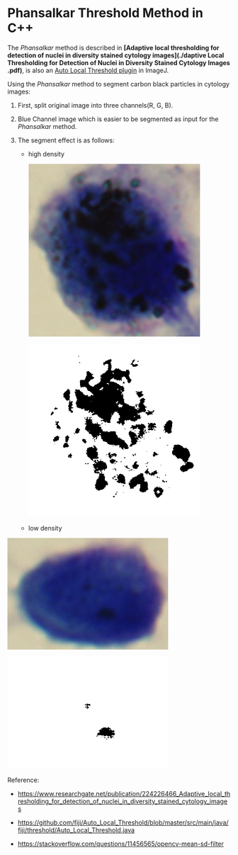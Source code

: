 # Phansalkar Threshold Method in C++

The *Phansalkar* method is described in **[Adaptive local thresholding for detection of nuclei in diversity stained cytology images](./daptive Local Thresholding for Detection of Nuclei in Diversity Stained Cytology Images .pdf)**, is also an  [Auto Local Threshold plugin](https://imagej.net/Auto_Local_Threshold) in ImageJ.

Using the *Phansalkar* method to segment carbon black particles in cytology images:

1. First, split original image into three channels(R, G, B).

2. Blue Channel image which is easier to be segmented as input for  the *Phansalkar* method.

3. The segment effect is as follows:

   * high density

     ![high_density_original](./img/high_density_original.jpg)

     ![high density(after threshold)](./img/high_density.jpg "high density(after threshold)")

   * low density

![low_density_original](./img/low_density_original.jpg)

![low_density](./img/low_density.jpg)

Reference:

* https://www.researchgate.net/publication/224226466_Adaptive_local_thresholding_for_detection_of_nuclei_in_diversity_stained_cytology_images

* https://github.com/fiji/Auto_Local_Threshold/blob/master/src/main/java/fiji/threshold/Auto_Local_Threshold.java

* https://stackoverflow.com/questions/11456565/opencv-mean-sd-filter